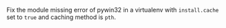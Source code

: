Fix the module missing error of pywin32 in a virtualenv with `install.cache` set to `true` and caching method is `pth`.
